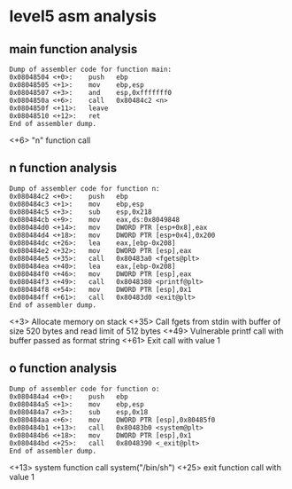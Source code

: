 # level5 asm analysis

## main function analysis

    Dump of assembler code for function main:
    0x08048504 <+0>:	push   ebp
    0x08048505 <+1>:	mov    ebp,esp
    0x08048507 <+3>:	and    esp,0xfffffff0
    0x0804850a <+6>:	call   0x80484c2 <n>
    0x0804850f <+11>:	leave
    0x08048510 <+12>:	ret
    End of assembler dump.

<+6> "n" function call

## n function analysis

    Dump of assembler code for function n:
    0x080484c2 <+0>:	push   ebp
    0x080484c3 <+1>:	mov    ebp,esp
    0x080484c5 <+3>:	sub    esp,0x218
    0x080484cb <+9>:	mov    eax,ds:0x8049848
    0x080484d0 <+14>:	mov    DWORD PTR [esp+0x8],eax
    0x080484d4 <+18>:	mov    DWORD PTR [esp+0x4],0x200
    0x080484dc <+26>:	lea    eax,[ebp-0x208]
    0x080484e2 <+32>:	mov    DWORD PTR [esp],eax
    0x080484e5 <+35>:	call   0x80483a0 <fgets@plt>
    0x080484ea <+40>:	lea    eax,[ebp-0x208]
    0x080484f0 <+46>:	mov    DWORD PTR [esp],eax
    0x080484f3 <+49>:	call   0x8048380 <printf@plt>
    0x080484f8 <+54>:	mov    DWORD PTR [esp],0x1
    0x080484ff <+61>:	call   0x80483d0 <exit@plt>
    End of assembler dump.

<+3> Allocate memory on stack
<+35> Call fgets from stdin with buffer of size 520 bytes and read limit of 512 bytes
<+49> Vulnerable printf call with buffer passed as format string
<+61> Exit call with value 1

## o function analysis

    Dump of assembler code for function o:
    0x080484a4 <+0>:	push   ebp
    0x080484a5 <+1>:	mov    ebp,esp
    0x080484a7 <+3>:	sub    esp,0x18
    0x080484aa <+6>:	mov    DWORD PTR [esp],0x80485f0
    0x080484b1 <+13>:	call   0x80483b0 <system@plt>
    0x080484b6 <+18>:	mov    DWORD PTR [esp],0x1
    0x080484bd <+25>:	call   0x8048390 <_exit@plt>
    End of assembler dump.

<+13> system function call system("/bin/sh")
<+25> exit function call with value 1